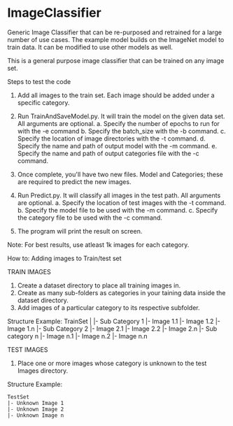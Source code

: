 # ImageClassifier
Generic Image Classifier that can be re-purposed and retrained for a large number of use cases.
The example model builds on the ImageNet model to train data. It can be modified to use other models as well.

This is a general purpose image classifier that can be trained on any image set.

Steps to test the code
1. Add all images to the train set. Each image should be added under a specific category.
2. Run TrainAndSaveModel.py. It will train the model on the given data set. All arguments are optional.
  a. Specify the number of epochs to run for with the -e command
  b. Specify the batch_size with the -b command.
  c. Specify the location of image directories with the -t command.
  d. Specify the name and path of output model with the -m command.
  e. Specify the name and path of output categories file with the -c command.
  
 3. Once complete, you'll have two new files. Model and Categories; these are required to predict the new images.
 4. Run Predict.py. It will classify all images in the test path. All arguments are optional.
  a. Specify the location of test images with the -t command.
  b. Specify the model file to be used with the -m command.
  c. Specify the category file to be used with the -c command.
 5. The program will print the result on screen.
 
 Note: For best results, use atleast 1k images for each category.

How to: Adding images to Train/test set

TRAIN IMAGES
1. Create a dataset directory to place all training images in.
2. Create as many sub-folders as categories in your taining data inside the dataset directory.
2. Add images of a particular category to its respective subfolder.

Structure Example:
	TrainSet
	|
	|- Sub Category 1
		|- Image 1.1
		|- Image 1.2
		|- Image 1.n
	|- Sub Category 2
		|- Image 2.1
		|- Image 2.2
		|- Image 2.n
	|- Sub category n
		|- Image n.1
		|- Image n.2
		|- Image n.n
	
TEST IMAGES
1. Place one or more images whose category is unknown to the test Images directory.

Structure Example:

	TestSet
	|- Unknown Image 1
	|- Unknown Image 2
	|- Unknown Image n
	

